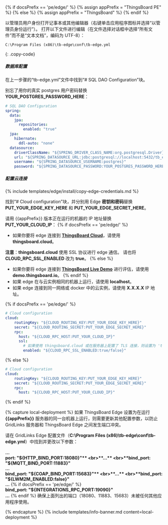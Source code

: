 {% if docsPrefix == 'pe/edge/' %}
{% assign appPrefix = "ThingsBoard PE" %}
{% else %}
{% assign appPrefix = "ThingsBoard" %}
{% endif %}

以管理员用户身份打开记事本或其他编辑器（右键单击应用程序图标并选择“以管理员身份运行”）。
打开以下文件进行编辑（在文件选择对话框中选择“所有文件”而不是“文本文档”，编码为 UTF-8）：

```text 
C:\Program Files (x86)\tb-edge\conf\tb-edge.yml
``` 
{: .copy-code}

##### 数据库配置

在上一步骤的“tb-edge.yml”文件中找到“# SQL DAO Configuration”块。

别忘了用你的真实 postgres 用户密码替换 **YOUR_POSTGRES_PASSWORD_HERE**：

```yml
# SQL DAO Configuration
spring:
  data:
    jpa:
      repositories:
        enabled: "true"
  jpa:
    hibernate:
      ddl-auto: "none"
  datasource:
    driverClassName: "${SPRING_DRIVER_CLASS_NAME:org.postgresql.Driver}"
    url: "${SPRING_DATASOURCE_URL:jdbc:postgresql://localhost:5432/tb_edge}"
    username: "${SPRING_DATASOURCE_USERNAME:postgres}"
    password: "${SPRING_DATASOURCE_PASSWORD:YOUR_POSTGRES_PASSWORD_HERE}"
``` 
##### 配置云连接

{% include templates/edge/install/copy-edge-credentials.md %}

找到“# Cloud configuration”块，并分别用 Edge **密钥和密码**替换 **PUT_YOUR_EDGE_KEY_HERE** 和 **PUT_YOUR_EDGE_SECRET_HERE**。

请用 {{appPrefix}} 版本正在运行的机器的 IP 地址替换 **PUT_YOUR_CLOUD_IP**：
{% if docsPrefix == 'pe/edge/' %}
* 如果你要将 edge 连接到 [**ThingsBoard Cloud**](https://thingsboard.cloud/signup)，请使用 **thingsboard.cloud**。

**注意**：**thingsboard.cloud** 使用 SSL 协议进行 edge 通信。
请也将 **CLOUD_RPC_SSL_ENABLED** 改为 **true**。
{% else %}
* 如果你要将 edge 连接到 [**ThingsBoard Live Demo**](https://demo.thingsboard.io/signup) 进行评估，请使用 **demo.thingsboard.io**。
{% endif %}
* 如果 edge 在与云实例相同的机器上运行，请使用 **localhost**。
* 如果 edge 连接到同一网络或 docker 中的云实例，请使用 **X.X.X.X** IP 地址。

{% if docsPrefix == 'pe/edge/' %}
```yml
# Cloud configuration
cloud:
    routingKey: "${CLOUD_ROUTING_KEY:PUT_YOUR_EDGE_KEY_HERE}"
    secret: "${CLOUD_ROUTING_SECRET:PUT_YOUR_EDGE_SECRET_HERE}"
    rpc:
      host: "${CLOUD_RPC_HOST:PUT_YOUR_CLOUD_IP}"
      ssl:
        # 如果使用 thingsboard.cloud 或在服务器上配置了 TLS 连接，则设置为 'true'；否则设置为 'false'。
        enabled: "${CLOUD_RPC_SSL_ENABLED:true/false}" 
```
{% else %}
```yml
# Cloud configuration
cloud:
    routingKey: "${CLOUD_ROUTING_KEY:PUT_YOUR_EDGE_KEY_HERE}"
    secret: "${CLOUD_ROUTING_SECRET:PUT_YOUR_EDGE_SECRET_HERE}"
    rpc:
      host: "${CLOUD_RPC_HOST:PUT_YOUR_CLOUD_IP}"
```
{% endif %}

{% capture local-deployment %}
如果 ThingsBoard Edge 设置为在运行 **{{appPrefix}}** 服务器的同一台机器上运行，则需要更新其他配置参数，以防止 GridLinks 服务器和 ThingsBoard Edge 之间发生端口冲突。

请在 GridLinks Edge 配置文件（**C:\Program Files (x86)\tb-edge\conf\tb-edge.yml**）中找到并更改以下参数：
<br>
<br>**...**
<br>**port: "${HTTP_BIND_PORT:18080}"**
<br>**...**
<br>**bind_port: "${MQTT_BIND_PORT:11883}"**
<br>**...**
<br>**bind_port: "${COAP_BIND_PORT:15683}"**
<br>**...**
<br>**bind_port: "${LWM2M_ENABLED:false}"**
<br>**...**
{% if docsPrefix == 'pe/edge/' %}
<br>**bind_port: "${INTEGRATIONS_RPC_PORT:19090}"**
<br>**...**
{% endif %}
确保上面列出的端口（18080、11883、15683）未被任何其他应用程序使用。

{% endcapture %}
{% include templates/info-banner.md content=local-deployment %}